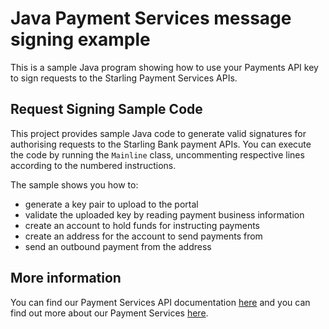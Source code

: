 # Java Payment Services message signing example

This is a sample Java program showing how to use your Payments API key to sign requests to the Starling Payment Services APIs.

## Request Signing Sample Code

This project provides sample Java code to generate valid signatures for authorising requests to the Starling Bank payment APIs. You can execute the code by running the `Mainline` class, uncommenting respective lines according to the numbered instructions.

The sample shows you how to:
- generate a key pair to upload to the portal
- validate the uploaded key by reading payment business information
- create an account to hold funds for instructing payments
- create an address for the account to send payments from
- send an outbound payment from the address

## More information

You can find our Payment Services API documentation [here](https://developer.starlingbank.com/payments/docs)
and you can find out more about our Payment Services [here](https://developer.starlingbank.com/payments).
